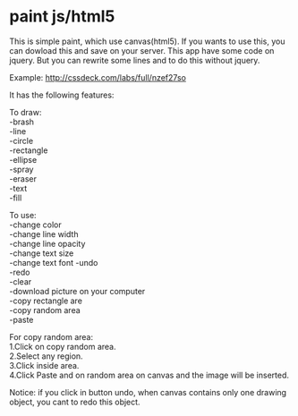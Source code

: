# paint js/html5

This is simple paint, which use canvas(html5).
If you wants to use this, you can dowload this and save on your server.
This app have some code on jquery. But you can rewrite some lines and to do this without jquery.

Example: http://cssdeck.com/labs/full/nzef27so

It has the following features:

To draw:<br>
-brash<br>
-line<br>
-circle<br>
-rectangle<br>
-ellipse<br>
-spray<br>
-eraser<br>
-text<br>
-fill

To use:<br>
-change color<br>
-change line width<br>
-change line opacity<br>
-change text size<br>
-change text font
-undo<br>
-redo<br>
-clear<br>
-download picture on your computer<br>
-copy rectangle are<br>
-copy random area<br>
-paste


For copy random area:<br> 1.Click on copy random area.<br> 2.Select any region.<br> 3.Click inside area.<br> 4.Click Paste and on random area on canvas and the image will be inserted.

Notice: if you click in button undo, when canvas contains only one drawing object, you cant to redo this object. 
